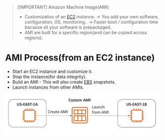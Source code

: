 
> [!IMPORTANT] Amazon Machine Image(AMI)
> - Customization of an [EC2](AWS/Cloud%20Practitioner%20(CLF-C02)/02-Compute%20in%20the%20Cloud/01-Amazon%20Elastic%20Compute%20Cloud(EC2).md) instance. -> You add your own software, configuration, OS, monitoring.. -> Faster boot / configuration time because all your software is prepackaged.
> - AMI are built for a specific region(and can be copied across regions).

# AMI Process(from an EC2 instance)
- Start an EC2 instance and customize it.
- Stop the instance(for data integrity).
- Build an AMI - This will also create [EBS](AWS/AWS%20Solutions%20Architect%20Associate%20Certification%20SAA-C03/02-EC2%20Instance%20Storage/01-EBS.md) snapshots.
- Launch instances from other AMIs.

![](AWS/AWS%20Solutions%20Architect%20Associate%20Certification%20SAA-C03/img/Pasted%20image%2020241105091704.png)